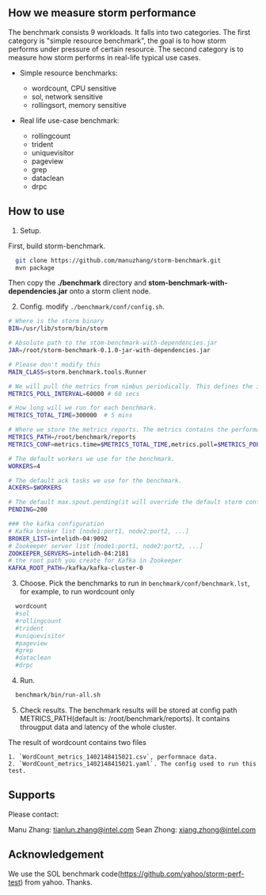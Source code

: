 ## How we measure storm performance

The benchmark consists 9 workloads. It falls into two categories. The first category is "simple resource benchmark", the goal is to how storm performs under pressure of certain resource. The second category is to measure how storm performs in real-life typical use cases.

 - Simple resource benchmarks:
    * wordcount, CPU sensitive
    * sol, network sensitive
    * rollingsort, memory sensitive

 - Real life use-case benchmark:
     * rollingcount
     * trident
     * uniquevisitor 
     * pageview
     * grep
     * dataclean
     * drpc

## How to use

1. Setup. 
   
  First, build storm-benchmark.
  ```bash
    git clone https://github.com/manuzhang/storm-benchmark.git
    mvn package
  ```
 Then copy the **./benchmark** directory and **stom-benchmark-with-dependencies.jar** onto a storm client node.

2. Config. modify `./benchmark/conf/config.sh`.

  
  ```bash
# Where is the storm binary
BIN=/usr/lib/storm/bin/storm

# Absolute path to the stom-benchmark-with-dependencies.jar
JAR=/root/storm-benchmark-0.1.0-jar-with-dependencies.jar

# Please don't modify this
MAIN_CLASS=storm.benchmark.tools.Runner

# We will pull the metrics from nimbus periodically. This defines the interval.
METRICS_POLL_INTERVAL=60000 # 60 secs

 # How long will we run for each benchmark.
METRICS_TOTAL_TIME=300000  # 5 mins

# Where we store the metrics reports. The metrics contains the performance and throughput information.
METRICS_PATH=/root/benchmark/reports
METRICS_CONF=metrics.time=$METRICS_TOTAL_TIME,metrics.poll=$METRICS_POLL_INTERVAL,metrics.path=$METRICS_PATH

# The default workers we use for the benchmark.
WORKERS=4

# The default ack tasks we use for the benchmark.
ACKERS=$WORKERS

# The default max.spout.pending(it will override the default storm config) we use for the benchmarks.
PENDING=200

### the kafka configuration
 # Kafka broker list [node1:port1, node2:port2, ...]
BROKER_LIST=intelidh-04:9092
# Zookeeper server list [node1:port1, node2:port2, ...]
ZOOKEEPER_SERVERS=intelidh-04:2181
# the root path you create for Kafka in Zookeeper
KAFKA_ROOT_PATH=/kafka/kafka-cluster-0  
```

3. Choose. Pick the benchmarks to run in `benchmark/conf/benchmark.lst`, for example, to run wordcount only

  ```bash
    wordcount
    #sol
    #rollingcount
    #trident
    #uniquevisitor
    #pageview
    #grep
    #dataclean
    #drpc
  ```

4. Run.  

  ```bash 
    benchmark/bin/run-all.sh
  ```

5. Check results.
 The benchmark results will be stored at config path METRICS_PATH(default is: /root/benchmark/reports). It contains througput data and latency of the whole cluster.
 
 The result of wordcount contains two files

    1. `WordCount_metrics_1402148415021.csv`, performnace data.
    2. `WordCount_metrics_1402148415021.yaml`. The config used to run this test.

## Supports

Please contact:

  Manu Zhang: tianlun.zhang@intel.com
  Sean Zhong: xiang.zhong@intel.com

## Acknowledgement

We use the SOL benchmark code(https://github.com/yahoo/storm-perf-test) from yahoo. Thanks. 
